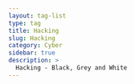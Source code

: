 ```yaml
---
layout: tag-list
type: tag
title: Hacking
slug: Hacking
category: Cyber
sidebar: true
description: >
  Hacking - Black, Grey and White
---
```

